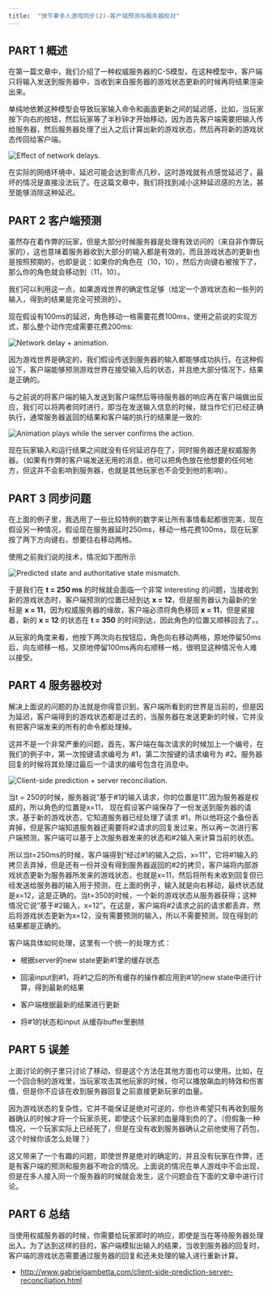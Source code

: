 ```yaml
---
title:  "快节奏多人游戏同步(2)-客户端预测与服务器校对"
---
```


## PART 1 概述

在第一篇文章中，我们介绍了一种权威服务器的C-S模型，在这种模型中，客户端只将输入发送到服务器中，当收到来自服务器的游戏状态更新的时候再将结果渲染出来。

单纯地依赖这种模型会导致玩家输入命令和画面更新之间的延迟感，比如，当玩家按下向右的按钮，然后玩家等了半秒钟才开始移动，因为首先客户端需要把输入传给服务器，然后服务器处理了出入之后计算出新的游戏状态，然后再将新的游戏状态传回给客户端。

![Effect of network delays.](../../public/images/2020-02-02-net-sync-client-side-prediction-and-server-reconciliation/fpm2-01.png)

在实际的网络环境中，延迟可能会达到零点几秒，这时游戏就有点感觉延迟了，最坏的情况是直接没法玩了。在这篇文章中，我们将找到减小这种延迟感的方法，甚至能够消除这种延迟。

## PART 2 客户端预测

虽然存在着作弊的玩家，但是大部分时候服务器是处理有效访问的（来自非作弊玩家的），这也意味着服务器收到大部分的输入都是有效的，而且游戏状态的更新也是按照预期的，也即是说：如果你的角色在（10，10），然后方向键右被按下了，那么你的角色就会移动到（11，10）。

我们可以利用这一点，如果游戏世界的确定性足够（给定一个游戏状态和一些列的输入，得到的结果是完全可预测的）。

现在假设有100ms的延迟，角色移动一格需要花费100ms，使用之前说的实现方式，那么整个动作完成需要花费200ms:

![Network delay + animation.](../../public/images/2020-02-02-net-sync-client-side-prediction-and-server-reconciliation/fpm2-02.png)

因为游戏世界是确定的，我们假设传送到服务器的输入都能够成功执行。在这种假设下，客户端能够预测游戏世界在接受输入后的状态，并且绝大部分情况下，结果是正确的。

与之前说的将客户端的输入发送到客户端然后等待服务器的响应再在客户端做出反应，我们可以将两者同时进行，即当在发送输入信息的时候，就当作它们已经正确执行，通常服务器返回的结果和客户端的执行的结果是一致的:

![Animation plays while the server confirms the action.](../../public/images/2020-02-02-net-sync-client-side-prediction-and-server-reconciliation/fpm2-03.png)

现在玩家输入和运行结果之间就没有任何延迟存在了，同时服务器还是权威服务器。（如果有作弊的客户端发送无用的消息，他可以把角色放在他想要的任何地方，但这并不会影响到服务器，也就是其他玩家也不会受到他的影响）。

## PART 3 同步问题

在上面的例子里，我选用了一些比较特例的数字来让所有事情看起都很完美，现在假设另一种情况，假设现在服务器延时250ms，移动一格花费100ms，现在玩家按了两下方向键右，想要往右移动两格。

使用之前我们说的技术，情况如下图所示

![Predicted state and authoritative state mismatch.](../../public/images/2020-02-02-net-sync-client-side-prediction-and-server-reconciliation/fpm2-04.png)

于是我们在 **t = 250 ms** 的时候就会面临一个非常 interesting 的问题，当接收到新的游戏状态时，客户端预测的位置已经到达 **x = 12**，但是服务器认为最新的坐标是 **x = 11**，因为权威服务器的缘故，客户端必须将角色移回 **x = 11**，但是紧接着，新的 **x = 12** 的状态在 **t = 350** 的时间到达，因此角色的位置又顺移回去了。。

从玩家的角度来看，他按下两次向右按钮后，角色向右移动两格，原地停留50ms后，向左顺移一格，又原地停留100ms再向右顺移一格，很明显这种情况令人难以接受。

## PART 4 服务器校对

解决上面说的问题的办法就是你得意识到，客户端所看到的世界是当前的，但是因为延迟，客户端得到的游戏状态都是过去的，当服务器在发送更新的时候，它并没有把客户端发来的所有的命令都处理掉。

这并不是一个非常严重的问题，首先，客户端在每次请求的时候加上一个编号，在我们的例子中，第一次按键请求编号为 #1，第二次按键的请求编号为 #2。服务器回复的时候将其处理过最后一个请求的编号包含在消息中。

![Client-side prediction + server reconciliation.](../../public/images/2020-02-02-net-sync-client-side-prediction-and-server-reconciliation/fpm2-05.png)

当t = 250的时候，服务器说“基于#1的输入请求，你的位置是11”.因为服务器是权威的，所以角色的位置是x=11， 现在假设客户端保存了一份发送到服务器的请求，基于新的游戏状态，它知道服务器已经处理了请求 #1，所以他将这个备份丢弃掉，但是客户端知道服务器还需要将#2请求的回复发过来，所以再一次进行客户端预测，客户端可以基于上次服务器发来的状态和#2输入来计算当前的状态。

所以当t=250ms的时候，客户端得到“经过#1的输入之后，x=11”，它将#1输入的拷贝丢弃掉，但是还有一份并没有得到服务器返回的#2的拷贝，客户端将内部游戏状态更新为服务器所发来的游戏状态，也就是x=11，然后将所有未收到回复但已经发送给服务器的输入用于预测，在上面的例子，输入就是向右移动，最终状态就是x=12，这是正确的。当t=350的时候，一个新的游戏状态从服务器获得；这种情况它说“基于#2输入，x=12”。在这是，客户端将#2请求之前的请求都丢弃，然后将游戏状态更新为x=12，没有需要预测的输入，所以不需要预测，现在得到的结果都是正确的。

客户端具体如何处理，这里有一个统一的处理方式：

-   根据server的new state更新#1里的缓存状态

-   回滚input到#1，将#1之后的所有缓存的操作都应用到#1的new state中进行计算，得到最新的结果

-   客户端根据最新的结果进行更新

-   将#1的状态和input 从缓存buffer里删除

## PART 5 误差

上面讨论的例子里只讨论了移动，但是这个方法在其他方面也可以使用。比如，在一个回合制的游戏里，当玩家攻击其他玩家的时候，你可以播放飙血的特效和伤害值，但是你不应该在收到服务器回复之前直接更新玩家的血量。

因为游戏状态的复杂性，它并不能保证是绝对可逆的，你也许希望只有再收到服务器确认的时候才将一个玩家杀死，即使这个玩家的血量降到负的了。（但假象一种情况，一个玩家实际上已经死了，但是在没有收到服务器确认之前他使用了药包，这个时候你该怎么处理？）

这又带来了一个有趣的问题，即使世界是绝对的确定的，并且没有玩家在作弊，还是有客户端的预测和服务器不吻合的情况。上面说的情况在单人游戏中不会出现，但是在多人接入同一个服务器的时候就会发生，这个问题会在下面的文章中进行讨论。

## PART 6 总结

当使用权威服务器的时候，你需要给玩家即时的响应，即使是当在等待服务器处理出入。为了达到这样的目的，客户端模拟出输入的结果，当收到服务器的回复时，客户端的游戏状态需要通过服务器的回复和还未处理的输入进行重新计算。

-   <http://www.gabrielgambetta.com/client-side-prediction-server-reconciliation.html>
